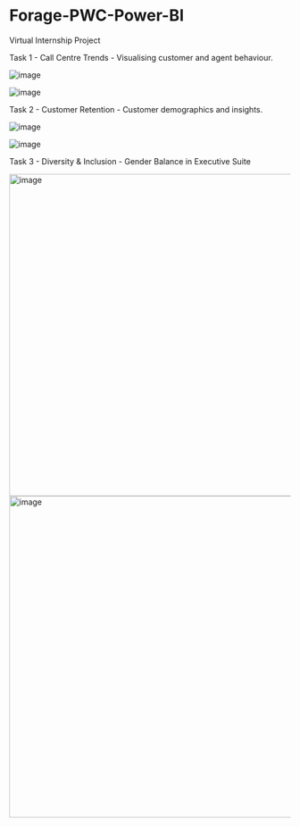 # Forage-PWC-Power-BI
Virtual Internship Project


Task 1 - Call Centre Trends - Visualising customer and agent behaviour.

![image](https://github.com/janhavitayde/Forage-PWC-Power-BI/assets/99615172/e339e3b2-031d-49ec-98e2-8bfd8235c791)

![image](https://github.com/janhavitayde/Forage-PWC-Power-BI/assets/99615172/556e0b6e-a01e-4345-81e8-17da362e2cc8)


Task 2 - Customer Retention - Customer demographics and insights.


![image](https://github.com/janhavitayde/Forage-PWC-Power-BI/assets/99615172/aa5ff863-ed8a-44d4-9d3f-76b55a496265)

![image](https://github.com/janhavitayde/Forage-PWC-Power-BI/assets/99615172/c549dd15-5214-4d80-a667-defefbe55b42)


Task 3 - Diversity & Inclusion - Gender Balance in Executive Suite

<img width="577" alt="image" src="https://github.com/janhavitayde/Forage-PWC-Power-BI/assets/99615172/edd0622c-1778-402e-a838-7c77bb30084d">

<img width="576" alt="image" src="https://github.com/janhavitayde/Forage-PWC-Power-BI/assets/99615172/4c669108-696c-494a-9727-b2575391f4e1">



